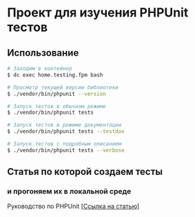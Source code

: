 # Проект для изучения PHPUnit тестов

## Использование

```sh
# Заходим в контейнер
$ dc exec home.testing.fpm bash

# Просмотр текущей версии библиотеки
$ ./vendor/bin/phpunit --version

# Запуск тестов в обычном режиме
$ ./vendor/bin/phpunit tests

# Запуск тестов в режиме документации
$ ./vendor/bin/phpunit tests --testdox

# Запуск тестов с подробным описанием
$ ./vendor/bin/phpunit tests --verbose
```

## Статья по которой создаем тесты 
### и прогоняем их в локальной среде

Руководство по PHPUnit
[[Ссылка на статью](https://phpunit.readthedocs.io/ru/latest/index.html)]